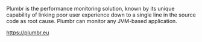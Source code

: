 Plumbr is the performance monitoring solution, known by its unique capability of linking poor user experience down to a single line in the source code as root cause.
Plumbr can monitor any JVM-based application.


https://plumbr.eu
